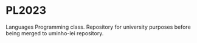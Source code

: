 # PL2023
Languages Programming class. Repository for university purposes before being merged to uminho-lei repository.
